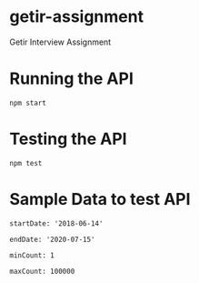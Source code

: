# getir-assignment
Getir Interview Assignment

# Running the API 
```
npm start
```
# Testing the API
```
npm test
```
# Sample Data to test API
```
startDate: '2018-06-14'

endDate: '2020-07-15'

minCount: 1

maxCount: 100000

```


